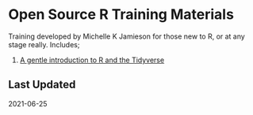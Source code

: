 # Open Source R Training Materials 

Training developed by Michelle K Jamieson for those new to R, or at any stage really. 
Includes;

1. [A gentle introduction to R and the Tidyverse](https://github.com/themichjam/training/tree/main/Genvisr)

## Last Updated 

2021-06-25